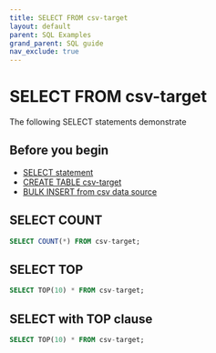 ```yaml
---
title: SELECT FROM csv-target
layout: default
parent: SQL Examples
grand_parent: SQL guide
nav_exclude: true
---
```

# SELECT FROM csv-target

The following SELECT statements demonstrate

## Before you begin

* [SELECT statement](/docs/sql-guide/statements/statement-select)
* [CREATE TABLE csv-target](/docs/sql-guide/examples/sql-eg-table/sql-eg-table-create-csv-target)
* [BULK INSERT from csv data source](/docs/sql-guide/examples/sql-eg-insert/sql-eg-insert-bulk-csv)

## SELECT COUNT

```sql
SELECT COUNT(*) FROM csv-target;
```

## SELECT TOP

```sql
SELECT TOP(10) * FROM csv-target;
```


## SELECT with TOP clause

```sql
SELECT TOP(10) * FROM csv-target;
```
